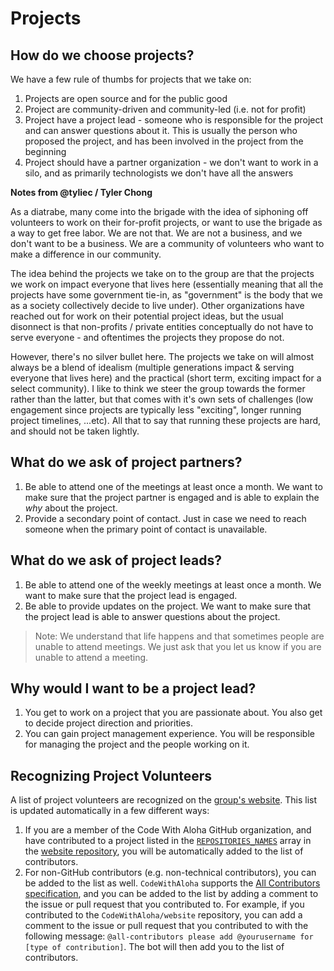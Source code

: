 # Projects

## How do we choose projects?

We have a few rule of thumbs for projects that we take on:

1. Projects are open source and for the public good
2. Project are community-driven and community-led (i.e. not for profit)
3. Project have a project lead - someone who is responsible for the project and can answer questions about it. This is usually the person who proposed the project, and has been involved in the project from the beginning
4. Project should have a partner organization - we don't want to work in a silo, and as primarily technologists we don't have all the answers

**Notes from @tyliec / Tyler Chong**

As a diatrabe, many come into the brigade with the idea of siphoning off volunteers to work on their for-profit projects, or want to use the brigade as a way to get free labor. We are not that. We are not a business, and we don't want to be a business. We are a community of volunteers who want to make a difference in our community.

The idea behind the projects we take on to the group are that the projects we work on impact everyone that lives here (essentially meaning that all the projects have some government tie-in, as "government" is the body that we as a society collectively decide to live under). Other organizations have reached out for work on their potential project ideas, but the usual disonnect is that non-profits / private entities conceptually do not have to serve everyone - and oftentimes the projects they propose do not.

However, there's no silver bullet here. The projects we take on will almost always be a blend of idealism (multiple generations impact & serving everyone that lives here) and the practical (short term, exciting impact for a select community). I like to think we steer the group towards the former rather than the latter, but that comes with it's own sets of challenges (low engagement since projects are typically less "exciting", longer running project timelines, ...etc). All that to say that running these projects are hard, and should not be taken lightly.

## What do we ask of project partners?

1. Be able to attend one of the meetings at least once a month. We want to make sure that the project partner is engaged and is able to explain the _why_ about the project.
2. Provide a secondary point of contact. Just in case we need to reach someone when the primary point of contact is unavailable.

## What do we ask of project leads?

1. Be able to attend one of the weekly meetings at least once a month. We want to make sure that the project lead is engaged.
2. Be able to provide updates on the project. We want to make sure that the project lead is able to answer questions about the project.

> Note: We understand that life happens and that sometimes people are unable to attend meetings. We just ask that you let us know if you are unable to attend a meeting.

## Why would I want to be a project lead?

1. You get to work on a project that you are passionate about. You also get to decide project direction and priorities.
2. You can gain project management experience. You will be responsible for managing the project and the people working on it.

## Recognizing Project Volunteers

A list of project volunteers are recognized on the [group's website](https://codewithaloha.org/). This list is updated automatically in a few different ways:

1. If you are a member of the Code With Aloha GitHub organization, and have contributed to a project listed in the [`REPOSITORIES_NAMES`](https://github.com/CodeWithAloha/website/blob/834177a0792f0d362bfc101dc38511b769ad8a49/.github/workflows/contributors.yml#L12) array in the [website repository](https://github.com/codewithaloha/website), you will be automatically added to the list of contributors.
1. For non-GitHub contributors (e.g. non-technical contributors), you can be added to the list as well. `CodeWithAloha` supports the [All Contributors specification](https://allcontributors.org/), and you can be added to the list by adding a comment to the issue or pull request that you contributed to. For example, if you contributed to the `CodeWithAloha/website` repository, you can add a comment to the issue or pull request that you contributed to with the following message: `@all-contributors please add @yourusername for [type of contribution]`. The bot will then add you to the list of contributors.
